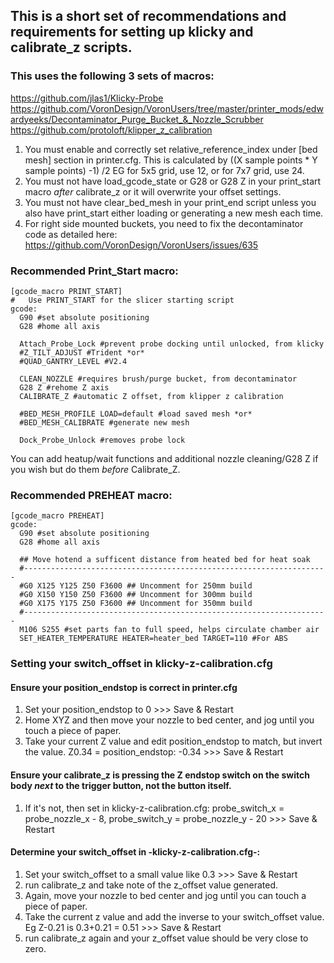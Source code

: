 ## This is a short set of recommendations and requirements for setting up klicky and calibrate_z scripts.

### This uses the following 3 sets of macros: 

https://github.com/jlas1/Klicky-Probe 
https://github.com/VoronDesign/VoronUsers/tree/master/printer_mods/edwardyeeks/Decontaminator_Purge_Bucket_&_Nozzle_Scrubber
https://github.com/protoloft/klipper_z_calibration

1. You must enable and correctly set relative_reference_index under [bed mesh] section in printer.cfg. This is calculated by ((X sample points * Y sample points) -1) /2  EG for 5x5 grid, use 12, or for 7x7 grid, use 24.
2. You must not have load_gcode_state or G28 or G28 Z in your print_start macro *after* calibrate_z or it will overwrite your offset settings.
3. You must not have clear_bed_mesh in your print_end script unless you also have print_start either loading or generating a new mesh each time. 
4. For right side mounted buckets, you need to fix the decontaminator code as detailed here: https://github.com/VoronDesign/VoronUsers/issues/635

### Recommended Print_Start macro:
```
[gcode_macro PRINT_START]
#   Use PRINT_START for the slicer starting script
gcode:
  G90 #set absolute positioning
  G28 #home all axis
  
  Attach_Probe_Lock #prevent probe docking until unlocked, from klicky 
  #Z_TILT_ADJUST #Trident *or* 
  #QUAD_GANTRY_LEVEL #V2.4
  
  CLEAN_NOZZLE #requires brush/purge bucket, from decontaminator
  G28 Z #rehome Z axis 
  CALIBRATE_Z #automatic Z offset, from klipper z calibration  
  
  #BED_MESH_PROFILE LOAD=default #load saved mesh *or*
  #BED_MESH_CALIBRATE #generate new mesh
  
  Dock_Probe_Unlock #removes probe lock
```
 You can add heatup/wait functions and additional nozzle cleaning/G28 Z if you wish but do them *before* Calibrate_Z.  

### Recommended PREHEAT macro:
```
[gcode_macro PREHEAT]
gcode:
  G90 #set absolute positioning
  G28 #home all axis
  
  ## Move hotend a sufficent distance from heated bed for heat soak
  #--------------------------------------------------------------------
  #G0 X125 Y125 Z50 F3600 ## Uncomment for 250mm build
  #G0 X150 Y150 Z50 F3600 ## Uncomment for 300mm build
  #G0 X175 Y175 Z50 F3600 ## Uncomment for 350mm build
  #--------------------------------------------------------------------
  M106 S255 #set parts fan to full speed, helps circulate chamber air
  SET_HEATER_TEMPERATURE HEATER=heater_bed TARGET=110 #For ABS
 ``` 
### Setting your switch_offset in klicky-z-calibration.cfg 

#### Ensure your position_endstop is correct in printer.cfg
1. Set your position_endstop to 0 >>> Save & Restart 
2. Home XYZ and then move your nozzle to bed center, and jog until you touch a piece of paper.
3. Take your current Z value and edit position_endstop to match, but invert the value.  Z0.34 = position_endstop: -0.34  >>> Save & Restart

#### Ensure your calibrate_z is pressing the Z endstop switch on the switch body *next* to the trigger button, not the button itself. 
1. If it's not, then set in klicky-z-calibration.cfg: probe_switch_x = probe_nozzle_x - 8, probe_switch_y = probe_nozzle_y - 20  >>> Save & Restart

#### Determine your switch_offset in -klicky-z-calibration.cfg-:
1. Set your switch_offset to a small value like 0.3 >>> Save & Restart
2. run calibrate_z and take note of the z_offset value generated.  
3. Again, move your nozzle to bed center and jog until you can touch a piece of paper. 
4. Take the current z value and add the inverse to your switch_offset value. Eg Z-0.21 is 0.3+0.21 = 0.51 >>> Save & Restart
5. run calibrate_z again and your z_offset value should be very close to zero. 
 
